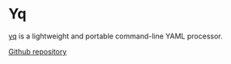# Yq

[yq](https://mikefarah.gitbook.io/yq/) is a lightweight and portable command-line YAML processor.

[Github repository](https://github.com/mikefarah/yq)
